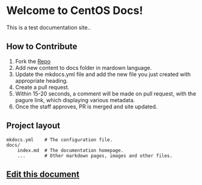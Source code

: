 # Welcome to CentOS Docs!

This is a test documentation site..

## How to Contribute 

1. Fork the [Repo](https://github.com/kunaaljain/test-centos-docs)
2. Add new content to docs folder in mardown language.
3. Update the mkdocs.yml file and add the new file you just created with appropriate heading.
4. Create a pull request.
5. Within 15-20 seconds, a comment will be made on pull request, with the pagure link, which displaying various metadata.
6. Once the staff approves, PR is merged and site updated.

## Project layout

    mkdocs.yml    # The configuration file.
    docs/
        index.md  # The documentation homepage.
        ...       # Other markdown pages, images and other files.
        
        

## [Edit this document](https://github.com/kunaaljain/test-centos-docs/edit/master/docs/index.md)
